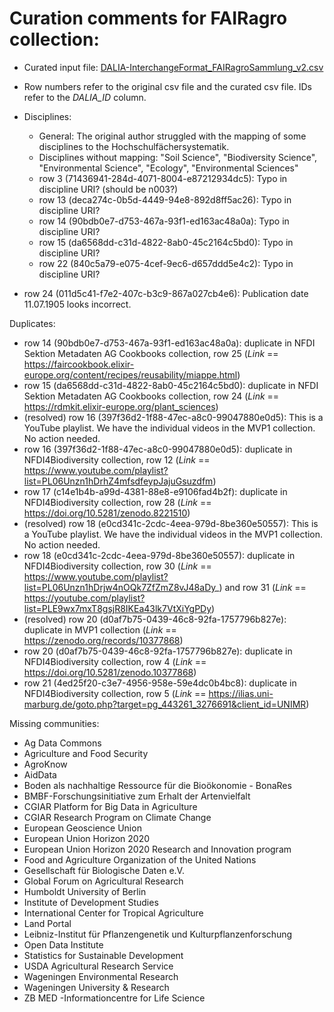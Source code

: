 # Curation comments for FAIRagro collection:
- Curated input file: [DALIA-InterchangeFormat_FAIRagroSammlung_v2.csv](<DALIA-InterchangeFormat_FAIRagroSammlung_v2.csv>)
- Row numbers refer to the original csv file and the curated csv file. IDs refer to the _DALIA_ID_ column.

- Disciplines:
  - General: The original author struggled with the mapping of some disciplines to the Hochschulfächersystematik.
  - Disciplines without mapping: "Soil Science", "Biodiversity Science", "Environmental Science", "Ecology", "Environmental Sciences"
  - row 3 (71436941-284d-4071-8004-e87212934dc5): Typo in discipline URI? (should be n003?)
  - row 13 (deca274c-0b5d-4449-94e8-892d8ff5ac26): Typo in discipline URI?
  - row 14 (90bdb0e7-d753-467a-93f1-ed163ac48a0a): Typo in discipline URI?
  - row 15 (da6568dd-c31d-4822-8ab0-45c2164c5bd0): Typo in discipline URI?
  - row 22 (840c5a79-e075-4cef-9ec6-d657ddd5e4c2): Typo in discipline URI?
- row 24 (011d5c41-f7e2-407c-b3c9-867a027cb4e6): Publication date 11.07.1905 looks incorrect.

Duplicates:
- row 14 (90bdb0e7-d753-467a-93f1-ed163ac48a0a): duplicate in NFDI Sektion Metadaten AG Cookbooks collection, row 25 (_Link_ == https://faircookbook.elixir-europe.org/content/recipes/reusability/miappe.html)
- row 15 (da6568dd-c31d-4822-8ab0-45c2164c5bd0): duplicate in NFDI Sektion Metadaten AG Cookbooks collection, row 24 (_Link_ == https://rdmkit.elixir-europe.org/plant_sciences)
- (resolved) row 16 (397f36d2-1f88-47ec-a8c0-99047880e0d5): This is a YouTube playlist. We have the individual videos in the MVP1 collection. No action needed.
- row 16 (397f36d2-1f88-47ec-a8c0-99047880e0d5): duplicate in NFDI4Biodiversity collection, row 12 (_Link_ == https://www.youtube.com/playlist?list=PL06Unzn1hDrhZ4mfsdfeypJajuGsuzdfm)
- row 17 (c14e1b4b-a99d-4381-88e8-e9106fad4b2f): duplicate in NFDI4Biodiversity collection, row 28 (_Link_ == https://doi.org/10.5281/zenodo.8221510)
- (resolved) row 18 (e0cd341c-2cdc-4eea-979d-8be360e50557): This is a YouTube playlist. We have the individual videos in the MVP1 collection. No action needed.
- row 18 (e0cd341c-2cdc-4eea-979d-8be360e50557): duplicate in NFDI4Biodiversity collection, row 30 (_Link_ == https://www.youtube.com/playlist?list=PL06Unzn1hDrjw4nOQk7ZfZmZ8vJ48aDy_) and row 31 (_Link_ == https://youtube.com/playlist?list=PLE9wx7mxT8gsjR8IKEa43lk7VtXiYgPDy)
- (resolved) row 20 (d0af7b75-0439-46c8-92fa-1757796b827e): duplicate in MVP1 collection (_Link_ == https://zenodo.org/records/10377868)
- row 20 (d0af7b75-0439-46c8-92fa-1757796b827e): duplicate in NFDI4Biodiversity collection, row 4 (_Link_ == https://doi.org/10.5281/zenodo.10377868)
- row 21 (4ed25f20-c3e7-4956-958e-59e4dc0b4bc8): duplicate in NFDI4Biodiversity collection, row 5 (_Link_ == https://ilias.uni-marburg.de/goto.php?target=pg_443261_3276691&client_id=UNIMR)

Missing communities:
- Ag Data Commons
- Agriculture and Food Security
- AgroKnow
- AidData
- Boden als nachhaltige Ressource für die Bioökonomie - BonaRes
- BMBF-Forschungsinitiative zum Erhalt der Artenvielfalt
- CGIAR Platform for Big Data in Agriculture
- CGIAR Research Program on Climate Change
- European Geoscience Union
- European Union Horizon 2020
- European Union Horizon 2020 Research and Innovation program
- Food and Agriculture Organization of the United Nations
- Gesellschaft für Biologische Daten e.V.
- Global Forum on Agricultural Research
- Humboldt University of Berlin
- Institute of Development Studies
- International Center for Tropical Agriculture
- Land Portal
- Leibniz-Institut für Pflanzengenetik und Kulturpflanzenforschung
- Open Data Institute
- Statistics for Sustainable Development
- USDA Agricultural Research Service
- Wageningen Environmental Research
- Wageningen University & Research
- ZB MED -Informationcentre for Life Science
